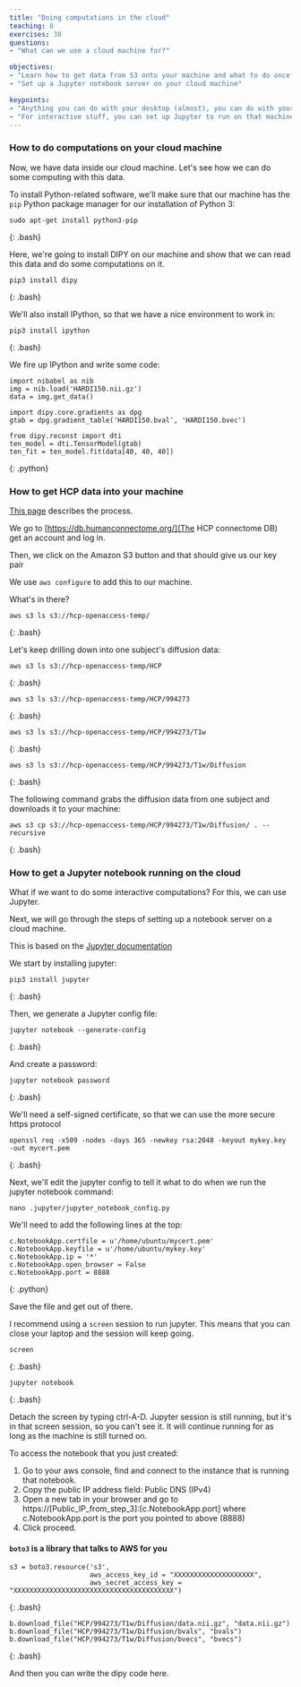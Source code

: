 ```yaml
---
title: "Doing computations in the cloud"
teaching: 0
exercises: 30
questions:
- "What can we use a cloud machine for?"

objectives:
- "Learn how to get data from S3 onto your machine and what to do once it's there"
- "Set up a Jupyter notebook server on your cloud machine"

keypoints:
- "Anything you can do with your desktop (almost), you can do with your cloud machine"
- "For interactive stuff, you can set up Jupyter to run on that machine"
---
```


### How to do computations on your cloud machine

Now, we have data inside our cloud machine. Let's see how we can do some
computing with this data.

To install Python-related software, we'll make sure that our machine has the
`pip` Python package manager for our installation of Python 3:

~~~
sudo apt-get install python3-pip
~~~
{: .bash}

Here, we're going to install DIPY on our machine and show that we can
read this data and do some computations on it.

~~~
pip3 install dipy
~~~
{: .bash}

We'll also install IPython, so that we have a nice environment to work in:

~~~
pip3 install ipython
~~~
{: .bash}

We fire up IPython and write some code:

~~~
import nibabel as nib
img = nib.load('HARDI150.nii.gz')
data = img.get_data()

import dipy.core.gradients as dpg
gtab = dpg.gradient_table('HARDI150.bval', 'HARDI150.bvec')

from dipy.reconst import dti
ten_model = dti.TensorModel(gtab)
ten_fit = ten_model.fit(data[40, 40, 40])
~~~
{: .python}


### How to get HCP data into your machine

[This page](https://wiki.humanconnectome.org/display/PublicData/How+To+Connect+to+Connectome+Data+via+AWS) describes the process.

We go to [https://db.humanconnectome.org/](The HCP connectome DB) get an account and log in.

Then, we click on the Amazon S3 button and that should give us our key pair

We use `aws configure` to add this to our machine.

What's in there?

~~~
aws s3 ls s3://hcp-openaccess-temp/
~~~
{: .bash}

Let's keep drilling down into one subject's diffusion data:

~~~
aws s3 ls s3://hcp-openaccess-temp/HCP
~~~
{: .bash}

~~~
aws s3 ls s3://hcp-openaccess-temp/HCP/994273
~~~
{: .bash}

~~~
aws s3 ls s3://hcp-openaccess-temp/HCP/994273/T1w
~~~
{: .bash}

~~~
aws s3 ls s3://hcp-openaccess-temp/HCP/994273/T1w/Diffusion
~~~
{: .bash}


The following command grabs the diffusion data from one subject and
downloads it to your machine:

~~~
aws s3 cp s3://hcp-openaccess-temp/HCP/994273/T1w/Diffusion/ . --recursive
~~~
{: .bash}


### How to get a Jupyter notebook running on the cloud

What if we want to do some interactive computations? For this, we can use Jupyter.

Next, we will go through the steps of setting up a notebook server on a cloud machine.

This is based on the [Jupyter documentation](http://jupyter-notebook.readthedocs.io/en/stable/public_server.html)

We start by installing jupyter:

~~~
pip3 install jupyter
~~~
{: .bash}

Then, we generate a Jupyter config file:

~~~
jupyter notebook --generate-config
~~~
{: .bash}

And create a password:

~~~
jupyter notebook password
~~~
{: .bash}

We'll need a self-signed certificate, so that we can use the more secure
https protocol

~~~
openssl req -x509 -nodes -days 365 -newkey rsa:2048 -keyout mykey.key -out mycert.pem
~~~
{: .bash}

Next, we'll edit the jupyter config to tell it what to do when we run the jupyter notebook command:

~~~
nano .jupyter/jupyter_notebook_config.py
~~~

We'll need to add the following lines at the top:

~~~
c.NotebookApp.certfile = u'/home/ubuntu/mycert.pem'
c.NotebookApp.keyfile = u'/home/ubuntu/mykey.key'
c.NotebookApp.ip = '*'
c.NotebookApp.open_browser = False
c.NotebookApp.port = 8888
~~~
{: .python}

Save the file and get out of there.

I recommend using a `screen` session to run jupyter. This means that you
can close your laptop and the session will keep going.

~~~
screen
~~~
{: .bash}

~~~
jupyter notebook
~~~
{: .bash}

Detach the screen by typing ctrl-A-D. Jupyter session is still running,
but it's in that screen session, so you can't see it. It will continue
running for as long as the machine is still turned on.

To access the notebook that you just created:  
1. Go to your aws console, find and connect to the instance that is running that notebook. 
2. Copy the public IP address field: Public DNS (IPv4)
3. Open a new tab in your browser and go to https://[Public_IP_from_step_3]:[c.NotebookApp.port] where c.NotebookApp.port is the port you pointed to above (8888)
4. Click proceed.  

#### `boto3` is a library that talks to AWS for you


~~~
s3 = boto3.resource('s3',
                    aws_access_key_id = "XXXXXXXXXXXXXXXXXXXX",
                    aws_secret_access_key = "XXXXXXXXXXXXXXXXXXXXXXXXXXXXXXXXXXXXXXXX")
~~~
{: .bash}

~~~
b.download_file("HCP/994273/T1w/Diffusion/data.nii.gz", "data.nii.gz")
b.download_file("HCP/994273/T1w/Diffusion/bvals", "bvals")
b.download_file("HCP/994273/T1w/Diffusion/bvecs", "bvecs")
~~~
{: .bash}

And then you can write the dipy code here.
